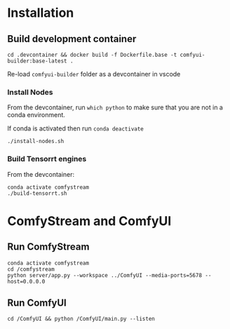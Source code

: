 # Installation
## Build development container
```
cd .devcontainer && docker build -f Dockerfile.base -t comfyui-builder:base-latest .
 ```
Re-load `comfyui-builder` folder as a devcontainer in vscode

### Install Nodes
From the devcontainer, run `which python` to make sure that you are not in a conda environment. 

If conda is activated then run `conda deactivate`
```
./install-nodes.sh
```

### Build Tensorrt engines
From the devcontainer:
```
conda activate comfystream
./build-tensorrt.sh
```

# ComfyStream and ComfyUI
## Run ComfyStream
```
conda activate comfystream
cd /comfystream
python server/app.py --workspace ../ComfyUI --media-ports=5678 --host=0.0.0.0
```

## Run ComfyUI
```
cd /ComfyUI && python /ComfyUI/main.py --listen
``` 
